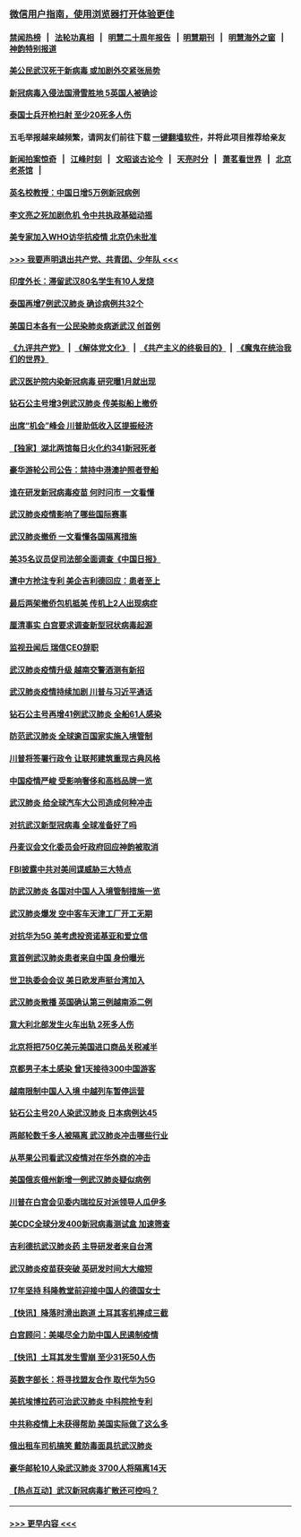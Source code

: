 ### [微信用户指南，使用浏览器打开体验更佳](https://github.com/gfw-breaker/banned-news1/blob/master/indexes/wechat-guide.md?t=0)
#### [禁闻热榜](热点新闻.md?t=0)  &nbsp;&nbsp;|&nbsp;&nbsp; [法轮功真相](https://github.com/gfw-breaker/truth/blob/master/README.md?t=0) &nbsp;&nbsp;|&nbsp;&nbsp; [明慧二十周年报告](https://github.com/gfw-breaker/mh-reports/blob/master/README.md?t=0) &nbsp;&nbsp;|&nbsp;&nbsp;[明慧期刊](https://github.com/gfw-breaker/mh-qikan) &nbsp;&nbsp;|&nbsp;&nbsp; [明慧海外之窗](https://github.com/gfw-breaker/mh-news/blob/master/README.md?t=0) &nbsp;&nbsp;|&nbsp;&nbsp; [神韵特别报道](https://github.com/gfw-breaker/mh-news/blob/master/shenyun.md?t=0)
#### [美公民武汉死于新病毒 或加剧外交紧张局势](../pages/nsc418/n11854331.md?t=02090801) 
#### [新冠病毒入侵法国滑雪胜地 5英国人被确诊](../pages/nsc418/n11854307.md?t=02090801) 
#### [泰国士兵开枪扫射 至少20死多人伤](../pages/nsc418/n11854276.md?t=02090801) 
#### 五毛举报越来越频繁，请网友们前往下载 [一键翻墙软件](https://github.com/gfw-breaker/ssr-accounts)，并将此项目推荐给亲友
#### [新闻拍案惊奇](https://github.com/gfw-breaker/banned-news1/blob/master/pages/link4.md) &nbsp;&nbsp;|&nbsp;&nbsp; [江峰时刻](https://github.com/gfw-breaker/banned-news1/blob/master/pages/link4.md) &nbsp;&nbsp;|&nbsp;&nbsp; [文昭谈古论今](https://github.com/gfw-breaker/banned-news1/blob/master/pages/link4.md) &nbsp;&nbsp;|&nbsp;&nbsp; [天亮时分](https://github.com/gfw-breaker/banned-news1/blob/master/pages/link4.md) &nbsp;&nbsp;|&nbsp;&nbsp; [萧茗看世界](https://github.com/gfw-breaker/banned-news1/blob/master/pages/link4.md) &nbsp;&nbsp;|&nbsp;&nbsp; [北京老茶馆](https://github.com/gfw-breaker/banned-news1/blob/master/pages/link4.md) &nbsp;&nbsp;|&nbsp;&nbsp; 
#### [英名校教授：中国日增5万例新冠病例](../pages/nsc418/n11854174.md?t=02090801) 
#### [李文亮之死加剧危机 令中共执政基础动摇](../pages/nsc418/n11854003.md?t=02090801) 
#### [美专家加入WHO访华抗疫情 北京仍未批准](../pages/nsc418/n11854043.md?t=02090801) 
#### [>>> 我要声明退出共产党、共青团、少年队 <<<](https://github.com/begood0513/goodnews/blob/master/quit/letter.md) 
#### [印度外长：滞留武汉80名学生有10人发烧](../pages/nsc418/n11853821.md?t=02090801) 
#### [泰国再增7例武汉肺炎 确诊病例共32个](../pages/nsc418/n11853808.md?t=02090801) 
#### [美国日本各有一公民染肺炎病逝武汉 创首例](../pages/nsc418/n11853509.md?t=02090801) 
#### [《九评共产党》](https://github.com/begood0513/9ping.md/blob/master/README.md) &nbsp;|&nbsp; [《解体党文化》](../../../../jtdwh.md/blob/master/README.md)  &nbsp;|&nbsp; [《共产主义的终极目的》](../../../../gczydzjmd.md/blob/master/README.md) &nbsp;|&nbsp; [《魔鬼在统治我们的世界》](../../../../mgztzwmdsj.md/blob/master/README.md) 
#### [武汉医护院内染新冠病毒 研究曝1月就出现](../pages/nsc418/n11852928.md?t=02090801) 
#### [钻石公主号增3例武汉肺炎 传美拟船上撤侨](../pages/nsc418/n11853240.md?t=02090801) 
#### [出席“机会”峰会 川普助低收入区提振经济](../pages/nsc418/n11853232.md?t=02090801) 
#### [【独家】湖北两馆每日火化约341新冠死者](../pages/nsc418/n11845444.md?t=02090801) 
#### [豪华游轮公司公告：禁持中港澳护照者登船](../pages/nsc418/n11852761.md?t=02090801) 
#### [谁在研发新冠病毒疫苗 何时问市 一文看懂](../pages/nsc418/n11852840.md?t=02090801) 
#### [武汉肺炎疫情影响了哪些国际赛事](../pages/nsc418/n11852441.md?t=02090801) 
#### [武汉肺炎撤侨 一文看懂各国隔离措施](../pages/nsc418/n11844216.md?t=02090801) 
#### [美35名议员促司法部全面调查《中国日报》](../pages/nsc418/n11852435.md?t=02090801) 
#### [遭中方抢注专利 美企吉利德回应：患者至上](../pages/nsc418/n11852037.md?t=02090801) 
#### [最后两架撤侨包机抵美 传机上2人出现病症](../pages/nsc418/n11852173.md?t=02090801) 
#### [厘清事实 白宫要求调查新型冠状病毒起源](../pages/nsc418/n11852106.md?t=02090801) 
#### [监视丑闻后 瑞信CEO辞职](../pages/nsc418/n11852127.md?t=02090801) 
#### [武汉肺炎疫情升级 越南交警酒测有新招](../pages/nsc418/n11851632.md?t=02090801) 
#### [武汉肺炎疫情持续加剧 川普与习近平通话](../pages/nsc418/n11851613.md?t=02090801) 
#### [钻石公主号再增41例武汉肺炎 全船61人感染](../pages/nsc418/n11850401.md?t=02090801) 
#### [防范武汉肺炎 全球逾百国家实施入境管制](../pages/nsc418/n11850557.md?t=02090801) 
#### [川普将签署行政令 让联邦建筑重现古典风格](../pages/nsc418/n11850654.md?t=02090801) 
#### [中国疫情严峻 受影响奢侈和高档品牌一览](../pages/nsc418/n11850319.md?t=02090801) 
#### [武汉肺炎 给全球汽车大公司造成何种冲击](../pages/nsc418/n11850056.md?t=02090801) 
#### [对抗武汉新型冠病毒 全球准备好了吗](../pages/nsc418/n11850142.md?t=02090801) 
#### [丹麦议会文化委员会吁政府回应神韵被取消](../pages/nsc418/n11849312.md?t=02090801) 
#### [FBI披露中共对美间谍威胁三大特点](../pages/nsc418/n11849700.md?t=02090801) 
#### [防武汉肺炎 各国对中国人入境管制措施一览](../pages/nsc418/n11838726.md?t=02090801) 
#### [武汉肺炎爆发 空中客车天津工厂开工无期](../pages/nsc418/n11849634.md?t=02090801) 
#### [对抗华为5G 美考虑投资诺基亚和爱立信](../pages/nsc418/n11849510.md?t=02090801) 
#### [意首例武汉肺炎患者来自中国 身份曝光](../pages/nsc418/n11849454.md?t=02090801) 
#### [世卫执委会会议 美日欧发声挺台湾加入](../pages/nsc418/n11849433.md?t=02090801) 
#### [武汉肺炎散播 英国确认第三例越南添二例](../pages/nsc418/n11849439.md?t=02090801) 
#### [意大利北部发生火车出轨 2死多人伤](../pages/nsc418/n11848999.md?t=02090801) 
#### [北京将把750亿美元美国进口商品关税减半](../pages/nsc418/n11848896.md?t=02090801) 
#### [京都男子本土感染 曾1天接待300中国游客](../pages/nsc418/n11848641.md?t=02090801) 
#### [越南限制中国人入境 中越列车暂停运营](../pages/nsc418/n11847844.md?t=02090801) 
#### [钻石公主号20人染武汉肺炎 日本病例达45](../pages/nsc418/n11847823.md?t=02090801) 
#### [两邮轮数千多人被隔离 武汉肺炎冲击哪些行业](../pages/nsc418/n11847456.md?t=02090801) 
#### [从苹果公司看武汉疫情对在华外商的冲击](../pages/nsc418/n11847586.md?t=02090801) 
#### [美国俄亥俄州新增一例武汉肺炎疑似病例](../pages/nsc418/n11847714.md?t=02090801) 
#### [川普在白宫会见委内瑞拉反对派领导人瓜伊多](../pages/nsc418/n11847391.md?t=02090801) 
#### [美CDC全球分发400新冠病毒测试盒 加速筛查](../pages/nsc418/n11847260.md?t=02090801) 
#### [吉利德抗武汉肺炎药 主导研发者来自台湾](../pages/nsc418/n11847064.md?t=02090801) 
#### [武汉肺炎疫苗获突破 英研发时间大大缩短](../pages/nsc418/n11846915.md?t=02090801) 
#### [17年坚持 科隆教堂前迎接中国人的德国女士](../pages/nsc418/n11846781.md?t=02090801) 
#### [【快讯】降落时滑出跑道 土耳其客机摔成三截](../pages/nsc418/n11847021.md?t=02090801) 
#### [白宫顾问：美竭尽全力助中国人民遏制疫情](../pages/nsc418/n11846756.md?t=02090801) 
#### [【快讯】土耳其发生雪崩 至少31死50人伤](../pages/nsc418/n11846680.md?t=02090801) 
#### [英数字部长：将寻找盟友合作 取代华为5G](../pages/nsc418/n11846485.md?t=02090801) 
#### [美抗埃博拉药可治武汉肺炎 中科院抢专利](../pages/nsc418/n11846409.md?t=02090801) 
#### [中共称疫情上未获得帮助 美国实际做了这么多](../pages/nsc418/n11846008.md?t=02090801) 
#### [俄出租车司机搞笑 戴防毒面具抗武汉肺炎](../pages/nsc418/n11845703.md?t=02090801) 
#### [豪华邮轮10人染武汉肺炎 3700人将隔离14天](../pages/nsc418/n11845543.md?t=02090801) 
#### [【热点互动】武汉新冠病毒扩散还可控吗？](../pages/nsc418/n11844750.md?t=02090801) 

----
#### [ >>> 更早内容 <<< ](../indexes/nsc418-earlier.md)

